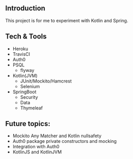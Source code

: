 ## Introduction
This project is for me to experiment with Kotlin and Spring.

## Tech & Tools
- Heroku
- TravisCI
- Auth0
- PSQL
	- flyway
- Kotlin(JVM)
	- JUnit/Mockito/Hamcrest
	- Selenium
- SpringBoot
	- Security
	- Data
	- Thymeleaf
	
## Future topics:
- Mockito Any Matcher and Kotlin nullsafety
- Auth0 package private constructors and mocking
- Integration with Auth0
- KotlinJS and KotlinJVM
